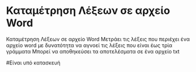 # Καταμέτρηση Λέξεων σε αρχείο Word

Καταμέτρηση Λέξεων σε αρχείο Word
Μετράει τις λέξεις που περιέχει ένα αρχείο word με δυνατότητα να αγνοεί τις λέξεις που είναι έως τρία γράμματα 
Μπορεί να αποθηκεύσει τα αποτελέσματα σε ένα αρχείο txt 

#Είναι υπό κατασκευή
